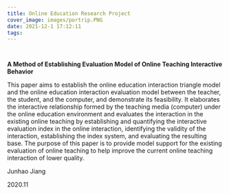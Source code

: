 ```yaml
---
title: Online Education Research Project
cover_image: images/portrip.PNG
date: 2021-12-1 17:12:11
tags:
---
```


<p style="text-align: center;">
<img alt="" src="https://s2.loli.net/2022/01/19/fklW2boRxTmwCHK.png" /></p>

<p style="text-align: center;">
<img alt="" src="https://s2.loli.net/2022/01/19/MCIct7Ysx8ZT64B.png"/></p>



**A Method of Establishing Evaluation Model of Online Teaching Interactive Behavior**

 This paper aims to establish the online education  interaction triangle model and the online education  interaction evaluation model between the teacher, the  student, and the computer, and demonstrate its feasibility. It  elaborates the interactive relationship formed by the  teaching media (computer) under the online education  environment and evaluates the interaction in the existing  online teaching by establishing and quantifying the  interactive evaluation index in the online interaction,  identifying the validity of the interaction, establishing the  index system, and evaluating the resulting base. The purpose  of this paper is to provide model support for the existing  evaluation of online teaching to help improve the current  online teaching interaction of lower quality.

Junhao Jiang 

2020.11


